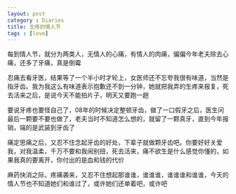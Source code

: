 ```yaml
---
layout: post
category : Diaries
title: 生疼的情人节
tags : [love]
---
```




每到情人节，就分为两类人，无情人的心痛，有情人的肉痛，偏偏今年老夫除去心痛，还多了牙痛，真是倒霉

忍痛去看牙医，结果等了一个半小时才轮上，女医师还不忘夸我很有味道，当然是指牙齿。我为我这么有味道表示抱歉还不到一分钟，她就把我弄的生疼来报复，死去活来之后，是说今天不能拍片子，明天又要跑一趟

要说牙疼也要怪自己了，08年的时候决定整顿牙齿，做了一口假牙之后，医生问最后一颗要不要也做了，老夫当时不知道怎么想的，就留了一颗真牙，直到今年报销，端的是武装到牙齿了

痛定思痛之后，又忍不住念起牙齿的好处，下辈子就做颗牙齿吧。你要好好关爱我，对我温柔，千万不要和我闹别扭，死去活来，痛不欲生是什么感觉你懂的，如果我真的要离开，你付出的是血和钱的代价

麻药快消之际，疼痛袭来，又忍不住想起那谁谁，谁谁谁，谁谁谁和谁谁，今天的情人节也不知道她们和谁过了，或许她们还单着吧，或许吧